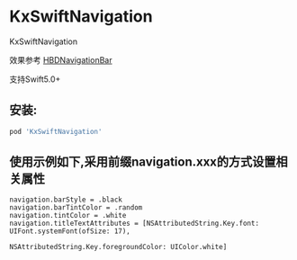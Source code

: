 # KxSwiftNavigation
KxSwiftNavigation

效果参考 [HBDNavigationBar](https://github.com/listenzz/HBDNavigationBar.git)

支持Swift5.0+

## 安装:
```ruby
pod 'KxSwiftNavigation'
```

## 使用示例如下,采用前缀navigation.xxx的方式设置相关属性
```objc
navigation.barStyle = .black
navigation.barTintColor = .random
navigation.tintColor = .white
navigation.titleTextAttributes = [NSAttributedString.Key.font: UIFont.systemFont(ofSize: 17),
                                  NSAttributedString.Key.foregroundColor: UIColor.white]
```

